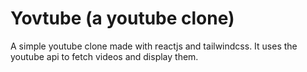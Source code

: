 # Yovtube (a youtube clone)

A simple youtube clone made with reactjs and tailwindcss. It uses the youtube api to fetch videos and display them.
